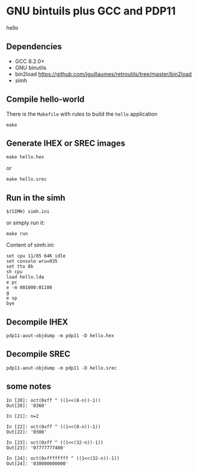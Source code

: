 
# GNU bintuils plus GCC and PDP11

hello

## Dependencies

 - GCC 8.2.0+
 - GNU binutils
 - bin2load  https://github.com/jguillaumes/retroutils/tree/master/bin2load
 - simh

## Compile hello-world

There is the `Makefile` with rules to build the `hello` application

    make

## Generate IHEX or SREC images

    make hello.hex

or

    make hello.srec


## Run in the simh

	$(SIMH) simh.ini

or simply run it:

    make run

Content of simh.ini:

    set cpu 11/05 64K idle
    set console wru=035
    set tto 8b
    sh cpu
    load hello.lda
    e pc
    e -m 001000:01100
    g 
    e sp
    bye


## Decompile IHEX

    pdp11-aout-objdump -m pdp11 -D hello.hex

## Decompile SREC

    pdp11-aout-objdump -m pdp11 -D hello.srec


## some notes

    In [20]: oct(0xff ^ ((1<<(8-n))-1))
    Out[20]: '0360'

    In [21]: n=2

    In [22]: oct(0xff ^ ((1<<(8-n))-1))
    Out[22]: '0300'

    In [23]: oct(0xff ^ ((1<<(32-n))-1))
    Out[23]: '07777777400'

    In [24]: oct(0xffffffff ^ ((1<<(32-n))-1))
    Out[24]: '030000000000'

